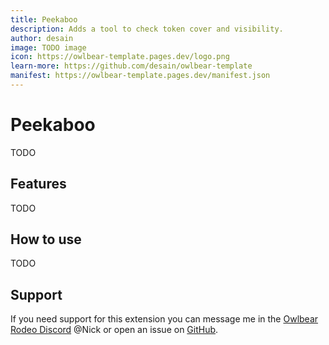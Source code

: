 ```yaml
---
title: Peekaboo
description: Adds a tool to check token cover and visibility.
author: desain
image: TODO image
icon: https://owlbear-template.pages.dev/logo.png
learn-more: https://github.com/desain/owlbear-template
manifest: https://owlbear-template.pages.dev/manifest.json
---
```


# Peekaboo

TODO

## Features

TODO

## How to use

TODO

## Support

If you need support for this extension you can message me in the [Owlbear Rodeo Discord](https://discord.com/invite/u5RYMkV98s) @Nick or open an issue on [GitHub](https://github.com/desain/owlbear-template/issues).
